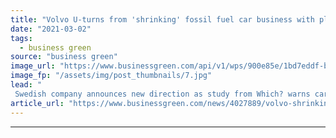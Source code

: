```yaml
---
title: "Volvo U-turns from 'shrinking' fossil fuel car business with pledge to go all-electric by 2030"
date: "2021-03-02"
tags: 
  - business green
source: "business green"
image_url: "https://www.businessgreen.com/api/v1/wps/900e85e/1bd7eddf-bd1a-4ffd-b740-bd82be6380e4/7/277321-XC40-Recharge-Pure-Electric-P8-Sage-Green-exterior-static-185x114.jpg"
image_fp: "/assets/img/post_thumbnails/7.jpg"
lead: "
 Swedish company announces new direction as study from Which? warns carmakers are overstating the fuel efficiency of plug-in hybrid vehicles a ..."
article_url: "https://www.businessgreen.com/news/4027889/volvo-shrinking-fossil-fuel-car-business-pledge-electric-2030"
---
```


---
